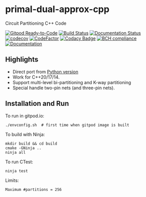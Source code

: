 # primal-dual-approx-cpp

Circuit Partitioning C++ Code

[![Gitpod Ready-to-Code](https://img.shields.io/badge/Gitpod-Ready--to--Code-blue?logo=gitpod)](https://gitpod.io/#https://github.com/luk036/primal-dual-approx-cpp)
[![Build Status](https://travis-ci.org/luk036/primal-dual-approx-cpp.svg?branch=master)](https://travis-ci.org/luk036/primal-dual-approx-cpp)
[![Documentation Status](https://readthedocs.org/projects/primal-dual-approx-cpp/badge/?version=latest)](https://primal-dual-approx-cpp.readthedocs.io/en/latest/?badge=latest)
[![codecov](https://codecov.io/gh/luk036/primal-dual-approx-cpp/branch/master/graph/badge.svg)](https://codecov.io/gh/luk036/primal-dual-approx-cpp)
[![CodeFactor](https://www.codefactor.io/repository/github/luk036/primal-dual-approx-cpp/badge)](https://www.codefactor.io/repository/github/luk036/primal-dual-approx-cpp)
[![Codacy Badge](https://api.codacy.com/project/badge/Grade/63f43fb5c7034f4d863c5a86dd0cba1e)](https://app.codacy.com/app/luk036/primal-dual-approx-cpp?utm_source=github.com&utm_medium=referral&utm_content=luk036/primal-dual-approx-cpp&utm_campaign=Badge_Grade_Dashboard)
[![BCH compliance](https://bettercodehub.com/edge/badge/luk036/primal-dual-approx-cpp?branch=master)](https://bettercodehub.com/)
[![Documentation](https://img.shields.io/badge/Documentation-latest-blue.svg)](https://luk036.github.io/doc/primal-dual-approx-cpp/index.html)

## Highlights

-   Direct port from [Python version](https://github.com/luk036/ckpttnpy)
-   Work for C++20/17/14.
-   Support multi-level bi-partitioning and K-way partitioning
-   Special handle two-pin nets (and three-pin nets).

## Installation and Run

To run in gitpod.io:

    ./envconfig.sh  # first time when gitpod image is built

To build with Ninja:

    mkdir build && cd build
    cmake -GNinja ..
    ninja all

To run CTest:

    ninja test

Limits:

    Maximum #partitions = 256
